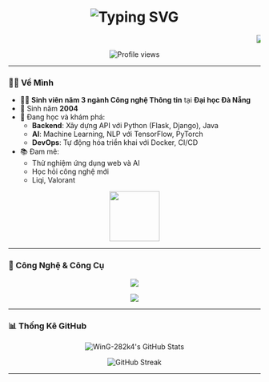 <h1 align="center">
  <img src="https://readme-typing-svg.herokuapp.com?font=Fira+Code&size=28&duration=1500&pause=500&color=00C2CB¢er=true&vCenter=true&width=500&lines=Xin+Chào+👋,+Mình+là+WinG-282k4" alt="Typing SVG" />
</h1>

<p align="center">
  <marquee behavior="scroll" direction="left" scrollamount="5">
    <img src="https://readme-typing-svg.herokuapp.com?font=Fira+Code&size=20&duration=2000&pause=500&color=00C2CB¢er=true&vCenter=true&width=450&lines=Sinh+viên+IT+đam+mê+công+nghệ;Học+tại+Đà+Nẵng" />
  </marquee>
</p>

<p align="center">
  <img src="https://komarev.com/ghpvc/?username=WinG-282k4&style=flat-square&color=00C2CB" alt="Profile views" />
</p>

---

### 👨‍💻 Về Mình

- 🧑‍🎓 **Sinh viên năm 3 ngành Công nghệ Thông tin** tại **Đại học Đà Nẵng**
- 🎂 Sinh năm **2004**
- 🌱 Đang học và khám phá:
  - **Backend**: Xây dựng API với Python (Flask, Django), Java
  - **AI**: Machine Learning, NLP với TensorFlow, PyTorch
  - **DevOps**: Tự động hóa triển khai với Docker, CI/CD
- 📚 Đam mê:
  - Thử nghiệm ứng dụng web và AI
  - Học hỏi công nghệ mới
  - Liqi, Valorant

<p align="center">
  <img src="https://media.giphy.com/media/hvRJCLFzcasrR4ia7z/giphy.gif" width="100" />
</p>

---

### 🔧 Công Nghệ & Công Cụ

<p align="center">
  <img src="https://skillicons.dev/icons?i=python,tensorflow,pytorch,jupyter,nodejs,docker,git,linux,vscode,java" />
</p>

<p align="center">
  <img src="https://img.shields.io/badge/-Always%20Learning-00C2CB?style=flat-square&logo=codeigniter&logoColor=white" />
</p>

---

### 📊 Thống Kê GitHub

<p align="center">
  <img src="https://github-readme-stats.vercel.app/api?username=WinG-282k4&show_icons=true&theme=radical&hide_border=true" alt="WinG-282k4's GitHub Stats" />
</p>

<p align="center">
  <img src="https://github-readme-streak-stats.herokuapp.com?user=WinG-282k4&theme=radica l&hide_border=true&date_format=M%20j%5B%2C%20Y%5D" alt="GitHub Streak" />
</p>

---
